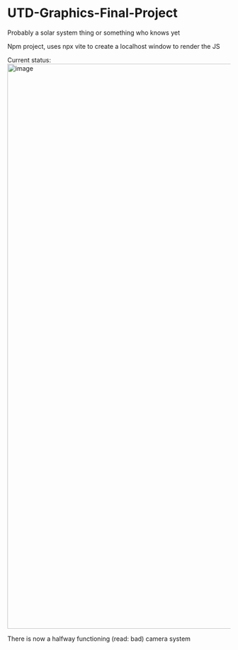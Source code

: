 # UTD-Graphics-Final-Project
Probably a solar system thing or something who knows yet


Npm project, uses npx vite to create a localhost window to render the JS


Current status:
<img width="1846" height="1278" alt="image" src="https://github.com/user-attachments/assets/e05c3399-1f01-42c2-9ba8-4bd8bc50f8d1" />



There is now a halfway functioning (read: bad) camera system

